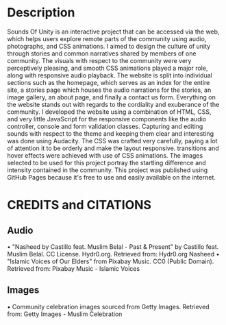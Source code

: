 # Description
Sounds Of Unity is an interactive project that can be accessed via the web, which helps users explore remote parts of the community using audio, photographs, and CSS animations. I aimed to design the culture of unity through stories and common narratives shared by members of one community. The visuals with respect to the community were very perceptively pleasing, and smooth CSS animations played a major role, along with responsive audio playback. The website is split into individual sections such as the homepage, which serves as an index for the entire site, a stories page which houses the audio narrations for the stories, an image gallery, an about page, and finally a contact us form. Everything on the website stands out with regards to the cordiality and exuberance of the community.
I developed the website using a combination of HTML, CSS, and very little JavaScript for the responsive components like the audio controller, console and form validation classes. Capturing and editing sounds with respect to the theme and keeping them clear and interesting was done using Audacity. The CSS was crafted very carefully, paying a lot of attention it to be orderly and make the layout responsive. transitions and hover effects were achieved with use of CSS animations. The images selected to be used for this project portray the startling difference and intensity contained in the community. This project was published using GitHub Pages because it's free to use and easily available on the internet.


# CREDITS and CITATIONS
## Audio
•	"Nasheed by Castillo feat. Muslim Belal - Past & Present" by Castillo feat. Muslim Belal. CC License. Hydr0.org. Retrieved from: Hydr0.org Nasheed
•	"Islamic Voices of Our Elders" from Pixabay Music. CC0 (Public Domain). Retrieved from: Pixabay Music - Islamic Voices
## Images
•	Community celebration images sourced from Getty Images. Retrieved from: Getty Images - Muslim Celebration

